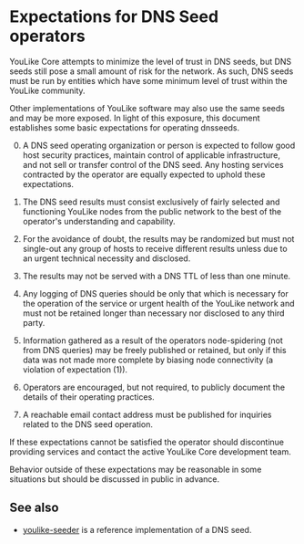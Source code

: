 Expectations for DNS Seed operators
====================================

YouLike Core attempts to minimize the level of trust in DNS seeds,
but DNS seeds still pose a small amount of risk for the network.
As such, DNS seeds must be run by entities which have some minimum
level of trust within the YouLike community.

Other implementations of YouLike software may also use the same
seeds and may be more exposed. In light of this exposure, this
document establishes some basic expectations for operating dnsseeds.

0. A DNS seed operating organization or person is expected to follow good
host security practices, maintain control of applicable infrastructure,
and not sell or transfer control of the DNS seed. Any hosting services
contracted by the operator are equally expected to uphold these expectations.

1. The DNS seed results must consist exclusively of fairly selected and
functioning YouLike nodes from the public network to the best of the
operator's understanding and capability.

2. For the avoidance of doubt, the results may be randomized but must not
single-out any group of hosts to receive different results unless due to an
urgent technical necessity and disclosed.

3. The results may not be served with a DNS TTL of less than one minute.

4. Any logging of DNS queries should be only that which is necessary
for the operation of the service or urgent health of the YouLike
network and must not be retained longer than necessary nor disclosed
to any third party.

5. Information gathered as a result of the operators node-spidering
(not from DNS queries) may be freely published or retained, but only
if this data was not made more complete by biasing node connectivity
(a violation of expectation (1)).

6. Operators are encouraged, but not required, to publicly document the
details of their operating practices.

7. A reachable email contact address must be published for inquiries
related to the DNS seed operation.

If these expectations cannot be satisfied the operator should
discontinue providing services and contact the active YouLike
Core development team.

Behavior outside of these expectations may be reasonable in some
situations but should be discussed in public in advance.

See also
----------
- [youlike-seeder](https://github.com/nightlyyoulike/youlike-seeder) is a reference implementation of a DNS seed.
